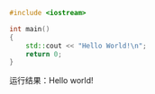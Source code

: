 ```c++
#include <iostream>

int main()
{
    std::cout << "Hello World!\n";
    return 0;
}
```

运行结果：Hello world!
